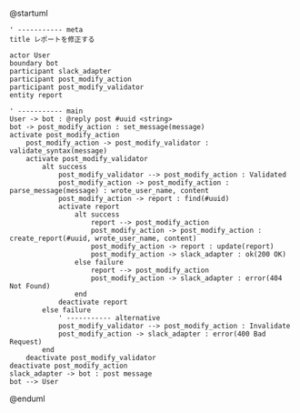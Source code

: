 @startuml

    ' ----------- meta
    title レポートを修正する

    actor User
    boundary bot
    participant slack_adapter
    participant post_modify_action
    participant post_modify_validator
    entity report

    ' ----------- main
    User -> bot : @reply post #uuid <string>
    bot -> post_modify_action : set_message(message)
    activate post_modify_action
        post_modify_action -> post_modify_validator : validate_syntax(message)
        activate post_modify_validator
            alt success
                post_modify_validator --> post_modify_action : Validated
                post_modify_action -> post_modify_action : parse_message(message) : wrote_user_name, content
                post_modify_action -> report : find(#uuid)
                activate report
                    alt success
                        report --> post_modify_action
                        post_modify_action -> post_modify_action : create_report(#uuid, wrote_user_name, content)
                        post_modify_action -> report : update(report)
                        post_modify_action -> slack_adapter : ok(200 OK)
                    else failure
                        report --> post_modify_action
                        post_modify_action -> slack_adapter : error(404 Not Found)
                    end
                deactivate report
            else failure
                ' ----------- alternative
                post_modify_validator --> post_modify_action : Invalidate
                post_modify_action -> slack_adapter : error(400 Bad Request)
            end
        deactivate post_modify_validator
    deactivate post_modify_action
    slack_adapter -> bot : post message
    bot --> User

@enduml
